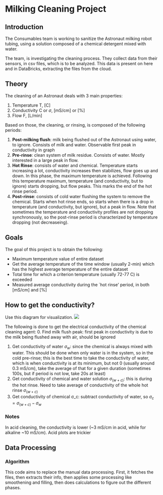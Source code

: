 # Milking Cleaning Project


## Introduction
The Consumables team is working to sanitize the Astronaut milking robot tubing, using a solution composed of a chemical detergent mixed with water.

The team, is investigating the cleaning process. They collect data from their sensors, in csv files, which is to be analyzed. This data is present on here and in DataBricks, extracting the files from the cloud.

## Theory
The cleaning of an Astronaut deals with 3 main properties:
1. Temperature T, [C]
2. Conductivity C or $\sigma$, [mS/cm] or [%]
3. Flow F, [L/min]

Based on those, the cleaning, or rinsing, is composed of the following periods:
1. **Post-milking flush**: milk being flushed out of the Astronaut using water, to ignore. Consists of milk and water. Observable first peak in conductivity in graph
2. **Pre-rinse**: clean system of milk residue. Consists of water. Mostly interested in a large peak in flow.
3. **Hot Rinse**: consists of water and chemical. Temperature starts increasing a lot, conductivity increases then stabilizes, flow goes up and down. In this phase, the maximum temperature is achieved. Following this temperature maximum, temperature (and conductivity, but to ignore) starts dropping, but flow peaks. This marks the end of the hot rinse period.
4. **Post-rinse**: consists of cold water flushing the system to remove the chemical. Starts when hot rinse ends, so starts when there is a drop in temperature (and conductivity, but ignore), but a peak in flow. Note that sometimes the temperature and conductivity profiles are not dropping synchronously, so the post-rinse period is characterized by temperature dropping (not decreaseing).


## Goals
The goal of this project is to obtain the following:
- Maximum temperature value of entire dataset
- Get the average temperature of the time window (usually 2-min) which has the highest average temperature of the entire dataset
- Total time for which a criterion temperature (usually 72-77 C) is exceeded
- Measured average conductivity during the `hot rinse' period, in both [mS/cm] and [%]


## How to get the conductivity?
Use this diagram for visualization.
![](./docs/diagram_of_phases.png)


The following is done to get the electrical conductivity of the chemical cleaning agent:
0. Find milk flush peak: first peak in conductivity is due to the milk being flushed away with air, should be ignored
1. Get conductivity of water $\sigma_w$: since the chemical is always mixed with water. This should be done when only water is in the system, so in the cold pre-rinse; this is the best time to take the conductivity of water, which is when conductivity is at its minimum, but not 0 (usually around 0.3 mS/cm), take the average of that for a given duration (sometimes 100s, but if period is not low, take 20s at least)
2. Get conductivity of chemical and water solution $\sigma_(w+c)$: this is during the hot rinse. Need to take average of conductivity of the whole hot rinse $\sigma_(w+c)$
3. Get conductivity of chemical σ_c: subtract conductivity of water, so $\sigma_c = \sigma_(w+c) - \sigma_w$

### Notes
In acid cleaning, the conductivity is lower (~3 mS/cm in acid, while for alkaline ~10 mS/cm). Acid plots are trickier


## Data Processing

### Algorithm
This code aims to replace the manual data processing. First, it fetches the files, then extracts their info, then applies some processing like smoothening and filling, then does calculations to figure out the different phases.
